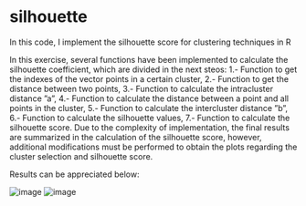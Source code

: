 # silhouette
In this code, I implement the silhouette score for clustering techniques in R

In this exercise, several functions have been implemented to
calculate the silhouette coefficient, which are divided in the
next steos: 1.- Function to get the indexes of the vector points
in a certain cluster, 2.- Function to get the distance between
two points, 3.- Function to calculate the intracluster distance
”a”, 4.- Function to calculate the distance between a point and
all points in the cluster, 5.- Function to calculate the intercluster
distance ”b”, 6.- Function to calculate the silhouette values,
7.- Function to calculate the silhouette score.
Due to the complexity of implementation, the final results are
summarized in the calculation of the silhouette score, however,
additional modifications must be performed to obtain the plots
regarding the cluster selection and silhouette score.

Results can be appreciated below:

![image](https://user-images.githubusercontent.com/87973999/235173983-57b292c5-c0c8-4745-a402-584f2221a954.png)
![image](https://user-images.githubusercontent.com/87973999/235174087-89802d8a-f652-4584-bf6f-0654a7d8182f.png)
